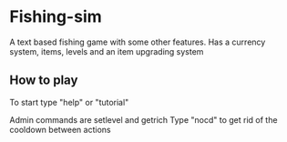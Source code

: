 # Fishing-sim
A text based fishing game with some other features. Has a currency system, items, levels and an item upgrading system

## How to play

To start type "help" or "tutorial"

Admin commands are setlevel and getrich
Type "nocd" to get rid of the cooldown between actions
